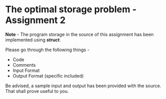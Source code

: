 # The optimal storage problem - Assignment 2

**Note** - The program storage in the source of this assignment has been implemented using **_struct_**.

Please go through the following things -

* Code
* Comments
* Input Format
* Output Format (specific included)

Be advised, a sample input and output has been provided with the source. That shall prove useful to you.